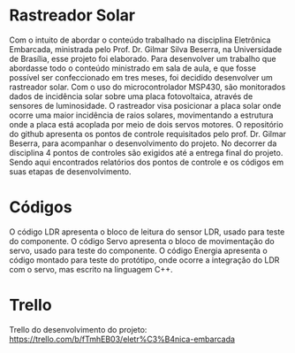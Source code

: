 # Rastreador Solar

Com o intuito de abordar o conteúdo trabalhado na disciplina Eletrônica Embarcada, ministrada pelo Prof. Dr. Gilmar Silva Beserra, na Universidade de Brasília, esse projeto foi elaborado. 
Para desenvolver um trabalho que abordasse todo o conteúdo ministrado em sala de aula, e que fosse possível ser confeccionado em tres meses, foi decidido desenvolver um rastreador solar. Com o uso do microcontrolador MSP430, são monitorados dados de incidência solar sobre uma placa fotovoltaica, através de sensores de luminosidade. O rastreador visa posicionar a placa solar onde ocorre uma maior incidência de raios solares, movimentando a estrutura onde a placa está acoplada por meio de dois servos motores. 
O repositório do github apresenta os pontos de controle requisitados pelo prof. Dr. Gilmar Beserra, para acompanhar o desenvolvimento do projeto. No decorrer da disciplina 4 pontos de controles são exigidos até a entrega final do projeto. Sendo aqui encontrados relatórios dos pontos de controle e os códigos em suas etapas de desenvolvimento.

# Códigos
O código LDR apresenta o bloco de leitura do sensor LDR, usado para teste do componente. 
O código Servo apresenta o bloco de movimentação do servo, usado para teste do componente. 
O código Energia apresenta o código montado para teste do protótipo, onde ocorre a integração do LDR com o servo, mas escrito na linguagem C++. 

# Trello
Trello do desenvolvimento do projeto: 
https://trello.com/b/fTmhEB03/eletr%C3%B4nica-embarcada
